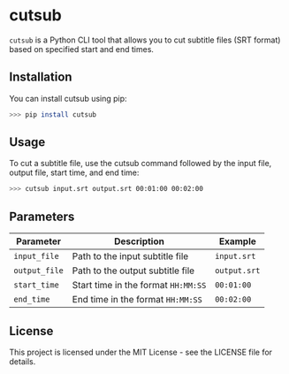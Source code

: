 # cutsub

`cutsub` is a Python CLI tool that allows you to cut subtitle files (SRT format) based on specified start and end times.

## Installation

You can install cutsub using pip:

```bash
>>> pip install cutsub
```

## Usage

To cut a subtitle file, use the cutsub command followed by the input file, output file, start time, and end time:

```bash
>>> cutsub input.srt output.srt 00:01:00 00:02:00
```

## Parameters

| Parameter    | Description                                                 | Example        |
|--------------|-------------------------------------------------------------|----------------|
| `input_file` | Path to the input subtitle file                             | `input.srt`    |
| `output_file`| Path to the output subtitle file                            | `output.srt`   |
| `start_time` | Start time in the format `HH:MM:SS`                         | `00:01:00`     |
| `end_time`   | End time in the format `HH:MM:SS`                           | `00:02:00`     |

## License

This project is licensed under the MIT License - see the LICENSE file for details.
